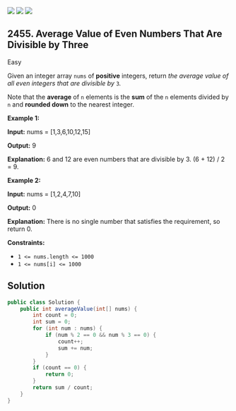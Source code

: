 [![](https://img.shields.io/github/stars/javadev/LeetCode-in-Java?label=Stars&style=flat-square)](https://github.com/javadev/LeetCode-in-Java)
[![](https://img.shields.io/github/forks/javadev/LeetCode-in-Java?label=Fork%20me%20on%20GitHub%20&style=flat-square)](https://github.com/javadev/LeetCode-in-Java/fork)
[![](https://img.shields.io/badge/-LeetCode%20in%20Kotlin-blue?style=flat-square)](https://github.com/javadev/LeetCode-in-Kotlin)

## 2455\. Average Value of Even Numbers That Are Divisible by Three

Easy

Given an integer array `nums` of **positive** integers, return _the average value of all even integers that are divisible by_ `3`_._

Note that the **average** of `n` elements is the **sum** of the `n` elements divided by `n` and **rounded down** to the nearest integer.

**Example 1:**

**Input:** nums = [1,3,6,10,12,15]

**Output:** 9

**Explanation:** 6 and 12 are even numbers that are divisible by 3. (6 + 12) / 2 = 9.

**Example 2:**

**Input:** nums = [1,2,4,7,10]

**Output:** 0

**Explanation:** There is no single number that satisfies the requirement, so return 0.

**Constraints:**

*   `1 <= nums.length <= 1000`
*   `1 <= nums[i] <= 1000`

## Solution

```java
public class Solution {
    public int averageValue(int[] nums) {
        int count = 0;
        int sum = 0;
        for (int num : nums) {
            if (num % 2 == 0 && num % 3 == 0) {
                count++;
                sum += num;
            }
        }
        if (count == 0) {
            return 0;
        }
        return sum / count;
    }
}
```